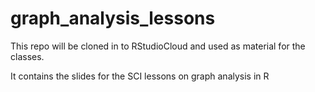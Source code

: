 # graph_analysis_lessons

This repo will be cloned in to RStudioCloud and used as material for the classes. 

It contains the slides for the SCI lessons on graph analysis in R

